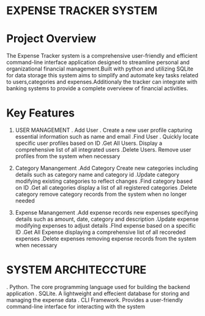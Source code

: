 # EXPENSE TRACKER SYSTEM

# Project Overview

The Expense Tracker system is a comprehensive user-friendly and efficient command-line interface application designed to streamline personal and organizational financial management.Built with python and utilizing SQLite for data storage this system aims to simplify and automate key tasks related to users,categories and expenses.Additionaly the tracker can integrate with banking systems to provide a complete overvieew of financial activities.


# Key Features

1. USER MANAGEMENT
    . Add User . Create a new user profile capturing essential information such as name and email
    .Find User . Quickly locate specific user profiles based on ID
    .Get All Users. Display a comprehensive list of all integrated users
    .Delete Users. Remove user profiles from the system when necessary 

2. Category Manangement
    .Add Category Create new categories including details such as category name and category id
    .Update category modifying existing categories to reflect changes
    .Find category based on ID
    .Get all categories display a list of all registered categories
    .Delete category remove category records from the system when no longer needed

3. Expense Manangement
    .Add expense records new expenses specifying details such as amount, date, category and description
    .Update expense modifying expenses to adjust details
    .FInd expense based on a specific ID
    .Get All Expense displaying a comprehensive list of all recoreded expenses
    .Delete expenses removing expense records from the system when necessary



# SYSTEM ARCHITECCTURE
. Python. The core programming language used for building the backend application
. SQLite. A lightweight and effecient database for storing and managing the expense data
. CLI Framework. Provides a user-friendly command-line interface for interacting with the system

